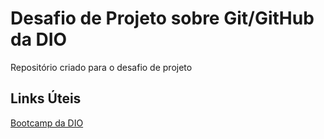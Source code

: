 # Desafio de Projeto sobre Git/GitHub da DIO


Repositório criado para o desafio de projeto

## Links Úteis

[Bootcamp da DIO](https://web.dio.me/track/orange-tech-backend?ref=CG&utm_source=platform&utm_medium=banner-modal&utm_campaign=cg-bootcamp-orange-tech-backend)
